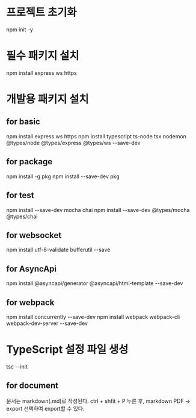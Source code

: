 # 프로젝트 초기화
npm init -y

# 필수 패키지 설치
npm install express ws https

# 개발용 패키지 설치
## for basic 
npm install express ws https
npm install typescript ts-node tsx nodemon @types/node @types/express @types/ws --save-dev

## for package
npm install -g pkg
npm install --save-dev pkg

## for test
npm install --save-dev mocha chai
npm install --save-dev @types/mocha @types/chai

## for websocket
npm install utf-8-validate bufferutil --save

## for AsyncApi
npm install @asyncapi/generator @asyncapi/html-template --save-dev

## for webpack
npm install concurrently --save-dev
npm install webpack webpack-cli webpack-dev-server --save-dev

# TypeScript 설정 파일 생성
tsc --init

## for document
문서는 markdown(.md)로 작성된다.
ctrl + shfit + P 누른 후, markdown PDF -> export 선택하여 export할 수 있다.

